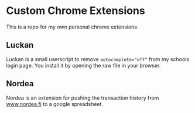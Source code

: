 # Custom Chrome Extensions

This is a repo for my own personal chrome extensions.

## Luckan
Luckan is a small userscript to remove `autocomplete="off"`
from my schools login page. You install it by opening the 
raw file in your browser.

## Nordea
Nordea is an extension for pushing the transaction history
from www.nordea.fi to a google spreadsheet.
